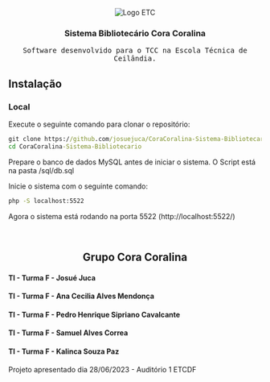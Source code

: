<div>

<p align="center">
  <img id="home" src="https://assets-juca.netlify.app/etc-logo.png" alt="Logo ETC">
</p>

<div align="center">
<h3 align="center">Sistema Bibliotecário Cora Coralina </h3>
  <p align="center">
    <samp>Software desenvolvido para o TCC na Escola Técnica de Ceilândia.</samp>
    <br />       
  </p>
</div>

## Instalação 



### Local 

Execute o seguinte comando para clonar o repositório:

```cmd
git clone https://github.com/josuejuca/CoraCoralina-Sistema-Bibliotecario.git
cd CoraCoralina-Sistema-Bibliotecario
```

Prepare o banco de dados MySQL antes de iniciar o sistema. O Script está na pasta /sql/db.sql

Inicie o sistema com o seguinte comando:

```cmd
php -S localhost:5522
```
Agora o sistema está rodando na porta 5522 (http://localhost:5522/)

</div>
<br>

<div>
<h2 align="center">Grupo Cora Coralina</h2>
<h4>TI - Turma F - Josué Juca</h4>
<h4>TI - Turma F - Ana Cecilia Alves Mendonça</h4>
<h4>TI - Turma F - Pedro Henrique Sipriano Cavalcante </h4>
<h4>TI - Turma F - Samuel Alves Correa</h4>
<h4>TI - Turma F - Kalinca Souza Paz</h4>
</div>

Projeto apresentado dia 28/06/2023 - Auditório 1 ETCDF 
